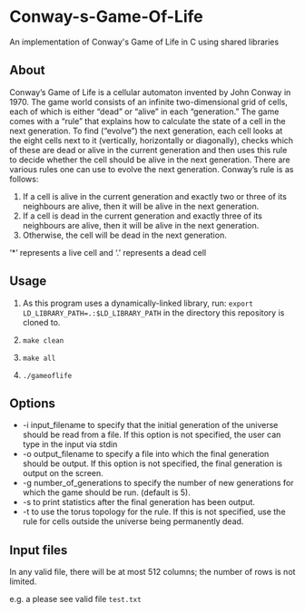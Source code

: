 # Conway-s-Game-Of-Life

An implementation of Conway's Game of Life in C using shared libraries

## About

Conway’s Game of Life is a cellular automaton invented by John Conway in 1970. The game world consists
of an infinite two-dimensional grid of cells, each of which is either “dead” or “alive” in each “generation.”
The game comes with a “rule” that explains how to calculate the state of a cell in the next generation.
To find (“evolve”) the next generation, each cell looks at the eight cells next to it (vertically, horizontally
or diagonally), checks which of these are dead or alive in the current generation and then uses this rule to
decide whether the cell should be alive in the next generation. There are various rules one can use to evolve
the next generation. Conway’s rule is as follows:
1. If a cell is alive in the current generation and exactly two or three of its neighbours are alive, then it
will be alive in the next generation.
2. If a cell is dead in the current generation and exactly three of its neighbours are alive, then it will be
alive in the next generation.
3. Otherwise, the cell will be dead in the next generation.

‘*’ represents a live cell and ‘.’ represents a dead cell

## Usage

1. As this program uses a dynamically-linked library, run: 
`export LD_LIBRARY_PATH=.:$LD_LIBRARY_PATH`
in the directory this repository is cloned to.

2. `make clean`
3. `make all`
4. `./gameoflife`

## Options
* -i input_filename to specify that the initial generation of the universe should be read from a file. If
this option is not specified, the user can type in the input via stdin
* -o output_filename to specify a file into which the final generation should be output. If this option
is not specified, the final generation is output on the screen.
* -g number_of_generations to specify the number of new generations for which the game should be
run. (default is 5).
* -s to print statistics after the final generation has been output.
* -t to use the torus topology for the rule. If this is not specified, use the rule for cells outside the
universe being permanently dead.

## Input files
In any valid file, there will be at most 512 columns; the number of rows is not
limited.

e.g. a please see valid file `test.txt`
